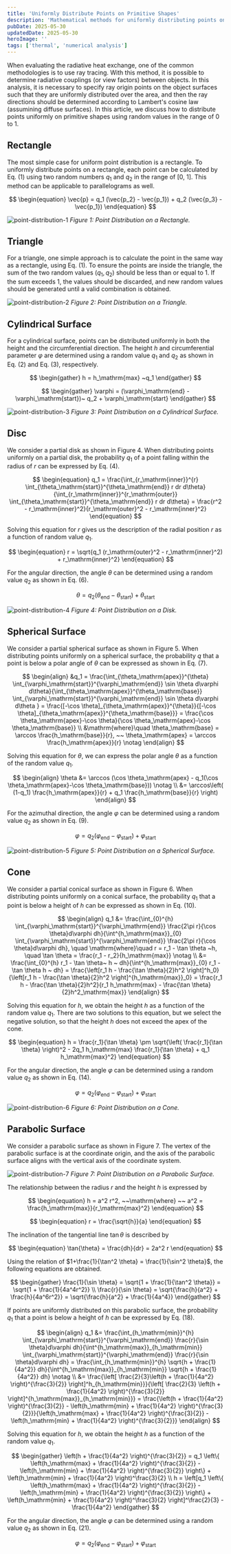 ```yaml
---
title: 'Uniformly Distribute Points on Primitive Shapes'
description: 'Mathematical methods for uniformly distributing points on primitive geometric surfaces including rectangles, triangles, cylinders, discs, spheres, cones, and parabolic surfaces for ray tracing applications.'
pubDate: 2025-05-30
updatedDate: 2025-05-30
heroImage: ''
tags: ['thermal', 'numerical analysis']
---
```


When evaluating the radiative heat exchange, one of the common methodologies is to use ray tracing.
With this method, it is possible to determine radiative couplings (or view factors) between objects.
In this analysis, it is necessary to specify ray origin points on the object surfaces such that they are uniformly distributed over the area, and then the ray directions should be determined according to Lambert's cosine law (assumining diffuse surfaces).
In this article, we discuss how to distribute points uniformly on primitive shapes using random values in the range of 0 to 1.

## Rectangle

The most simple case for uniform point distribution is a rectangle.
To uniformly distribute points on a rectangle, each point can be calculated by Eq. (1) using two random numbers $q_1$ and $q_2$ in the range of [0, 1].
This method can be applicable to parallelograms as well.

$$
\begin{equation}
\vec{p} = q_1 (\vec{p_2} - \vec{p_1}) + q_2 (\vec{p_3} - \vec{p_1})
\end{equation}
$$

![point-distribution-1](./point-distribution-1.svg)
_Figure 1: Point Distribution on a Rectangle._

## Triangle

For a triangle, one simple approach is to calculate the point in the same way as a rectangle, using Eq. (1).
To ensure the points are inside the triangle, the sum of the two random values $(q_1, q_2)$ should be less than or equal to 1.
If the sum exceeds 1, the values should be discarded, and new random values should be generated until a valid combination is obtained.

![point-distribution-2](./point-distribution-2.svg)
_Figure 2: Point Distribution on a Triangle._

## Cylindrical Surface

For a cylindrical surface, points can be distributed uniformly in both the height and the circumferential direction.
The height $h$ and circumferential parameter $\varphi$ are determined using a random value $q_1$ and $q_2$ as shown in Eq. (2) and Eq. (3), respectively.

$$
\begin{gather}
h = h_\mathrm{max} ~q_1
\end{gather}
$$

$$
\begin{gather}
\varphi = (\varphi_\mathrm{end} - \varphi_\mathrm{start})~ q_2 + \varphi_\mathrm{start}
\end{gather}
$$

![point-distribution-3](./point-distribution-3.svg)
_Figure 3: Point Distribution on a Cylindrical Surface._

## Disc

We consider a partial disk as shown in Figure 4.
When distributing points uniformly on a partial disk, the probability $q_1$ of a point falling within the radius of $r$ can be expressed by Eq. (4).

$$
\begin{equation}
q_1 = \frac{\int_{r_\mathrm{inner}}^{r} \int_{\theta_\mathrm{start}}^{\theta_\mathrm{end}} r dr d\theta}{\int_{r_\mathrm{inner}}^{r_\mathrm{outer}} \int_{\theta_\mathrm{start}}^{\theta_\mathrm{end}} r dr d\theta}
= \frac{r^2 - r_\mathrm{inner}^2}{r_\mathrm{outer}^2 - r_\mathrm{inner}^2}
\end{equation}
$$

Solving this equation for $r$ gives us the description of the radial position $r$ as a function of random value $q_1$.

$$
\begin{equation}
r = \sqrt{q_1 (r_\mathrm{outer}^2 - r_\mathrm{inner}^2) + r_\mathrm{inner}^2}
\end{equation}
$$

For the angular direction, the angle $\theta$ can be determined using a random value $q_2$ as shown in Eq. (6).

$$
\begin{equation}
\theta = q_2 (\theta_\mathrm{end} - \theta_\mathrm{start}) + \theta_\mathrm{start}
\end{equation}
$$

![point-distribution-4](./point-distribution-4.svg)
_Figure 4: Point Distribution on a Disk._

## Spherical Surface

We consider a partial spherical surface as shown in Figure 5.
When distributing points uniformly on a spherical surface, the probability $q$ that a point is below a polar angle of $\theta$ can be expressed as shown in Eq. (7).

$$
\begin{align}
&q_1 = \frac{\int_{\theta_\mathrm{apex}}^{\theta} \int_{\varphi_\mathrm{start}}^{\varphi_\mathrm{end}} \sin \theta d\varphi d\theta}{\int_{\theta_\mathrm{apex}}^{\theta_\mathrm{base}} \int_{\varphi_\mathrm{start}}^{\varphi_\mathrm{end}} \sin \theta d\varphi d\theta }
= \frac{[-\cos \theta]_{\theta_\mathrm{apex}}^{\theta}}{[-\cos \theta]_{\theta_\mathrm{apex}}^{\theta_\mathrm{base}}}
= \frac{\cos \theta_\mathrm{apex}-\cos \theta}{\cos \theta_\mathrm{apex}-\cos \theta_\mathrm{base}} \\
&\mathrm{where}\quad \theta_\mathrm{base} = \arccos \frac{h_\mathrm{base}}{r}, ~~ \theta_\mathrm{apex} = \arccos \frac{h_\mathrm{apex}}{r} \notag
\end{align}
$$

Solving this equation for $\theta$, we can express the polar angle $\theta$ as a function of the random value $q_1$.

$$
\begin{align}
\theta &= \arccos (\cos \theta_\mathrm{apex} - q_1(\cos \theta_\mathrm{apex}-\cos \theta_\mathrm{base})) \notag \\
&= \arccos\left( (1-q_1) \frac{h_\mathrm{apex}}{r} + q_1 \frac{h_\mathrm{base}}{r} \right)
\end{align}
$$

For the azimuthal direction, the angle $\varphi$ can be determined using a random value $q_2$ as shown in Eq. (9).

$$
\begin{equation}
\varphi = q_2 (\varphi_\mathrm{end} - \varphi_\mathrm{start}) + \varphi_\mathrm{start}
\end{equation}
$$

![point-distribution-5](./point-distribution-5.svg)
_Figure 5: Point Distribution on a Spherical Surface._

## Cone

We consider a partial conical surface as shown in Figure 6.
When distributing points uniformly on a conical surface, the probability $q_1$ that a point is below a height of $h$ can be expressed as shown in Eq. (10).

$$
\begin{align}
q_1 &= \frac{\int_{0}^{h} \int_{\varphi_\mathrm{start}}^{\varphi_\mathrm{end}} \frac{2\pi r}{\cos \theta}d\varphi dh}{\int^{h_\mathrm{max}}_{0} \int_{\varphi_\mathrm{start}}^{\varphi_\mathrm{end}} \frac{2\pi r}{\cos \theta}d\varphi dh}, \quad
\mathrm{where}\quad r = r_1 - \tan \theta ~h, \quad \tan \theta = \frac{r_1 - r_2}{h_\mathrm{max}} \notag \\
&= \frac{\int_{0}^{h} r_1 - \tan \theta~ h ~ dh}{\int^{h_\mathrm{max}}_{0} r_1 - \tan \theta h ~ dh}
= \frac{\left[r_1 h - \frac{\tan \theta}{2}h^2 \right]^h_0}{\left[r_1 h - \frac{\tan \theta}{2}h^2 \right]^{h_\mathrm{max}}_0}
= \frac{r_1 h - \frac{\tan \theta}{2}h^2}{r_1 h_\mathrm{max} - \frac{\tan \theta}{2}h^2_\mathrm{max}}
\end{align}
$$

Solving this equation for $h$, we obtain the height $h$ as a function of the random value $q_1$.
There are two solutions to this equation, but we select the negative solution, so that the height $h$ does not exceed the apex of the cone.

$$
\begin{equation}
h = \frac{r_1}{\tan \theta} \pm \sqrt{\left( \frac{r_1}{\tan \theta} \right)^2 - 2q_1 h_\mathrm{max} \frac{r_1}{\tan \theta} + q_1 h_\mathrm{max}^2}
\end{equation}
$$

For the angular direction, the angle $\varphi$ can be determined using a random value $q_2$ as shown in Eq. (14).

$$
\begin{equation}
\varphi = q_2 (\varphi_\mathrm{end} - \varphi_\mathrm{start}) + \varphi_\mathrm{start}
\end{equation}
$$

![point-distribution-6](./point-distribution-6.svg)
_Figure 6: Point Distribution on a Cone._

## Parabolic Surface

We consider a parabolic surface as shown in Figure 7.
The vertex of the parabolic surface is at the coordinate origin, and the axis of the parabolic surface aligns with the vertical axis of the coordinate system.

![point-distribution-7](./point-distribution-7.svg)
_Figure 7: Point Distribution on a Parabolic Surface._

The relationship between the radius $r$ and the height $h$ is expressed by

$$
\begin{equation}
h = a^2 r^2, ~~\mathrm{where} ~~ a^2 = \frac{h_\mathrm{max}}{r_\mathrm{max}^2}
\end{equation}
$$

$$
\begin{equation}
r = \frac{\sqrt{h}}{a}
\end{equation}
$$

The inclination of the tangential line $\tan\theta$ is described by

$$
\begin{equation}
\tan{\theta} = \frac{dh}{dr} = 2a^2 r
\end{equation}
$$

Using the relation of $1+\frac{1}{\tan^2 \theta} = \frac{1}{\sin^2 \theta}$, the following equations are obtained.

$$
\begin{gather}
\frac{1}{\sin \theta} = \sqrt{1 + \frac{1}{\tan^2 \theta}} = \sqrt{1 + \frac{1}{4a^4r^2}} \\
\frac{r}{\sin \theta} = \sqrt{\frac{h}{a^2} + \frac{h}{4a^6r^2}}
= \sqrt{\frac{h}{a^2} + \frac{1}{4a^4}}
\end{gather}
$$

If points are uniformly distributed on this parabolic surface, the probability $q_1$ that a point is below a height of $h$ can be expressed by Eq. (18).

$$
\begin{align}
q_1 &= \frac{\int_{h_\mathrm{min}}^{h} \int_{\varphi_\mathrm{start}}^{\varphi_\mathrm{end}} \frac{r}{\sin \theta}d\varphi dh}{\int^{h_\mathrm{max}}_{h_\mathrm{min}} \int_{\varphi_\mathrm{start}}^{\varphi_\mathrm{end}} \frac{r}{\sin \theta}d\varphi dh}
= \frac{\int_{h_\mathrm{min}}^{h} \sqrt{h + \frac{1}{4a^2}} dh}{\int^{h_\mathrm{max}}_{h_\mathrm{min}} \sqrt{h + \frac{1}{4a^2}} dh} \notag \\
&= \frac{\left[ \frac{2}{3}\left(h + \frac{1}{4a^2} \right)^{\frac{3}{2}} \right]^h_{h_\mathrm{min}}}{\left[ \frac{2}{3} \left(h + \frac{1}{4a^2} \right)^{\frac{3}{2}} \right]^{h_\mathrm{max}}_{h_\mathrm{min}}}
= \frac{\left(h + \frac{1}{4a^2} \right)^{\frac{3}{2}} - \left(h_\mathrm{min} + \frac{1}{4a^2} \right)^{\frac{3}{2}}}{\left(h_\mathrm{max} + \frac{1}{4a^2} \right)^{\frac{3}{2}} - \left(h_\mathrm{min} + \frac{1}{4a^2} \right)^{\frac{3}{2}}}
\end{align}
$$

Solving this equation for $h$, we obtain the height $h$ as a function of the random value $q_1$.

$$
\begin{gather}
\left(h + \frac{1}{4a^2} \right)^{\frac{3}{2}} = q_1 \left\{ \left(h_\mathrm{max} + \frac{1}{4a^2} \right)^{\frac{3}{2}} - \left(h_\mathrm{min} + \frac{1}{4a^2} \right)^{\frac{3}{2}} \right\} + \left(h_\mathrm{min} + \frac{1}{4a^2} \right)^\frac{3}{2} \\
h = \left[q_1 \left\{ \left(h_\mathrm{max} + \frac{1}{4a^2} \right)^{\frac{3}{2}} - \left(h_\mathrm{min} + \frac{1}{4a^2} \right)^{\frac{3}{2}} \right\} + \left(h_\mathrm{min} + \frac{1}{4a^2} \right)^\frac{3}{2} \right]^\frac{2}{3} - \frac{1}{4a^2}
\end{gather}
$$

For the angular direction, the angle $\varphi$ can be determined using a random value $q_2$ as shown in Eq. (21).

$$
\begin{equation}
\varphi = q_2 (\varphi_\mathrm{end} - \varphi_\mathrm{start}) + \varphi_\mathrm{start}
\end{equation}
$$
